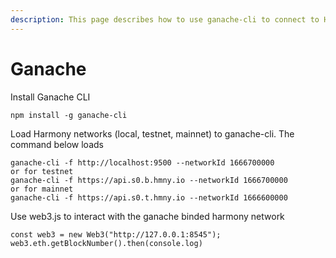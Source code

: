 ```yaml
---
description: This page describes how to use ganache-cli to connect to Harmony networks.
---
```


# Ganache

Install Ganache CLI

```text
npm install -g ganache-cli
```

Load Harmony networks \(local, testnet, mainnet\) to ganache-cli. The command below loads

```text
ganache-cli -f http://localhost:9500 --networkId 1666700000
or for testnet
ganache-cli -f https://api.s0.b.hmny.io --networkId 1666700000
or for mainnet
ganache-cli -f https://api.s0.t.hmny.io --networkId 1666600000
```

Use web3.js to interact with the ganache binded harmony network

```text
const web3 = new Web3("http://127.0.0.1:8545");
web3.eth.getBlockNumber().then(console.log)
```

